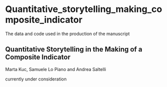 # Quantitative_storytelling_making_composite_indicator
The data and code used in the production of the manuscript 

## Quantitative Storytelling in the Making of a Composite Indicator 

Marta Kuc, Samuele Lo Piano and Andrea Saltelli

currently under consideration
